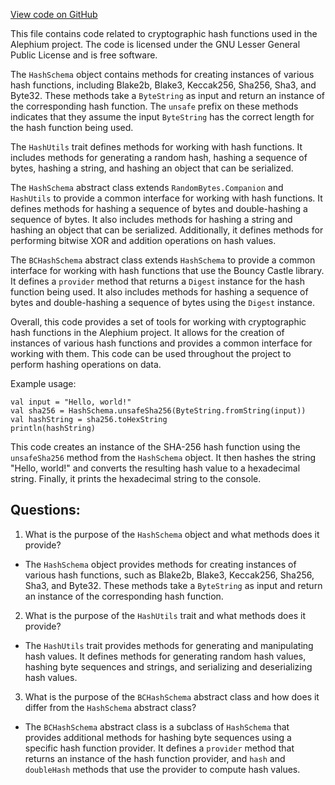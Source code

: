 [View code on GitHub](https://github.com/oxygenium/oxygenium/crypto/src/main/scala/org/oxygenium/crypto/HashSchema.scala)

This file contains code related to cryptographic hash functions used in the Alephium project. The code is licensed under the GNU Lesser General Public License and is free software. 

The `HashSchema` object contains methods for creating instances of various hash functions, including Blake2b, Blake3, Keccak256, Sha256, Sha3, and Byte32. These methods take a `ByteString` as input and return an instance of the corresponding hash function. The `unsafe` prefix on these methods indicates that they assume the input `ByteString` has the correct length for the hash function being used. 

The `HashUtils` trait defines methods for working with hash functions. It includes methods for generating a random hash, hashing a sequence of bytes, hashing a string, and hashing an object that can be serialized. 

The `HashSchema` abstract class extends `RandomBytes.Companion` and `HashUtils` to provide a common interface for working with hash functions. It defines methods for hashing a sequence of bytes and double-hashing a sequence of bytes. It also includes methods for hashing a string and hashing an object that can be serialized. Additionally, it defines methods for performing bitwise XOR and addition operations on hash values. 

The `BCHashSchema` abstract class extends `HashSchema` to provide a common interface for working with hash functions that use the Bouncy Castle library. It defines a `provider` method that returns a `Digest` instance for the hash function being used. It also includes methods for hashing a sequence of bytes and double-hashing a sequence of bytes using the `Digest` instance. 

Overall, this code provides a set of tools for working with cryptographic hash functions in the Alephium project. It allows for the creation of instances of various hash functions and provides a common interface for working with them. This code can be used throughout the project to perform hashing operations on data. 

Example usage: 

```
val input = "Hello, world!"
val sha256 = HashSchema.unsafeSha256(ByteString.fromString(input))
val hashString = sha256.toHexString
println(hashString)
``` 

This code creates an instance of the SHA-256 hash function using the `unsafeSha256` method from the `HashSchema` object. It then hashes the string "Hello, world!" and converts the resulting hash value to a hexadecimal string. Finally, it prints the hexadecimal string to the console.
## Questions: 
 1. What is the purpose of the `HashSchema` object and what methods does it provide?
- The `HashSchema` object provides methods for creating instances of various hash functions, such as Blake2b, Blake3, Keccak256, Sha256, Sha3, and Byte32. These methods take a `ByteString` as input and return an instance of the corresponding hash function.

2. What is the purpose of the `HashUtils` trait and what methods does it provide?
- The `HashUtils` trait provides methods for generating and manipulating hash values. It defines methods for generating random hash values, hashing byte sequences and strings, and serializing and deserializing hash values.

3. What is the purpose of the `BCHashSchema` abstract class and how does it differ from the `HashSchema` abstract class?
- The `BCHashSchema` abstract class is a subclass of `HashSchema` that provides additional methods for hashing byte sequences using a specific hash function provider. It defines a `provider` method that returns an instance of the hash function provider, and `hash` and `doubleHash` methods that use the provider to compute hash values.